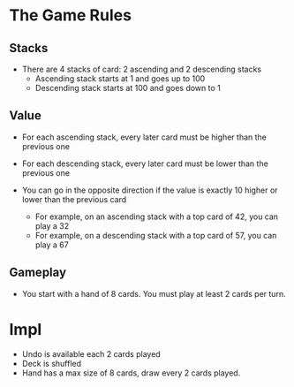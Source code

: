 # The Game Rules

## Stacks

- There are 4 stacks of card: 2 ascending and 2 descending stacks
  * Ascending stack starts at 1 and goes up to 100
  * Descending stack starts at 100 and goes down to 1

## Value

- For each ascending stack, every later card must be higher than the previous one
- For each descending stack, every later card must be lower than the previous one

- You can go in the opposite direction if the value is exactly 10 higher or lower than the previous card
  * For example, on an ascending stack with a top card of 42, you can play a 32
  * For example, on a descending stack with a top card of 57, you can play a 67

## Gameplay

- You start with a hand of 8 cards. You must play at least 2 cards per turn.

# Impl

- Undo is available each 2 cards played
- Deck is shuffled
- Hand has a max size of 8 cards, draw every 2 cards played.